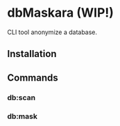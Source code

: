 # dbMaskara (WIP!)

CLI tool anonymize a database.

## Installation

## Commands

### db:scan

### db:mask
